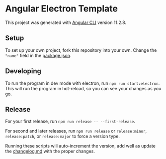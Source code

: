 # Angular Electron Template

This project was generated with [Angular CLI](https://github.com/angular/angular-cli) version 11.2.8.

## Setup
To set up your own project, fork this repository into your own. Change the `"name"` field in the [package.json](./package.json).

## Developing
To run the program in dev mode with electron, run `npm run start:electron`. This will run the program in hot-reload, so you can see your changes as you go.

## Release
For your first release, run `npm run release -- --first-release`. 

For second and later releases, run `npm run release` or `release:minor`, `release:patch`, or `release:major` to force a version type.

Running these scripts will auto-increment the version, add well as update the [changelog.md](./CHANGELOG.MD) with the proper changes.
